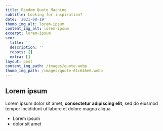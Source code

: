 ```yaml
---
title: Random Quote Machine
subtitle: Looking for inspiration?
date: '2021-08-19'
thumb_img_alt: lorem-ipsum
content_img_alt: lorem-ipsum
excerpt: lorem-ipsum
seo:
  title: ''
  description: ''
  robots: []
  extra: []
layout: post
content_img_path: /images/quote.webp
thumb_img_path: /images/quote-61c646e6.webp
---
```

## Lorem ipsum

Lorem ipsum dolor sit amet, **consectetur adipiscing elit**, sed do eiusmod tempor incididunt ut labore et dolore magna aliqua.

- Lorem ipsum
- dolor sit amet